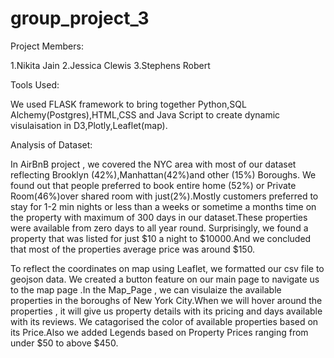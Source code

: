 # group_project_3

Project Members:

1.Nikita Jain
2.Jessica Clewis
3.Stephens Robert

Tools Used:

We used FLASK framework to bring together Python,SQL Alchemy(Postgres),HTML,CSS and Java Script to create dynamic visulaisation in D3,Plotly,Leaflet(map).

Analysis of Dataset:

In AirBnB project , we covered the NYC area with most of our dataset reflecting Brooklyn (42%),Manhattan(42%)and other (15%) Boroughs.
We found out that people preferred to book entire home (52%) or Private Room(46%)over shared room with just(2%).Mostly customers preferred to stay for 1-2 min nights or less than a weeks or sometime a months time on the property with maximum of 300 days in our dataset.These properties were available from zero days to all year round. Surprisingly, we found a property that was listed for just $10 a night to $10000.And we concluded that most of the properties average price was around $150.

To reflect the coordinates on map using Leaflet, we formatted our csv file to geojson data. We created a button feature on our main page to navigate us to the map page .In the Map_Page , we can visulaize the available properties in the boroughs of New York City.When we will hover around the properties , it will give us property details with its pricing and days available with its reviews. We catagorised the color of available properties based on its Price.Also we added Legends based on Property Prices ranging from under $50 to above $450.
